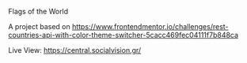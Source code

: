 Flags of the World

A project based on https://www.frontendmentor.io/challenges/rest-countries-api-with-color-theme-switcher-5cacc469fec04111f7b848ca

Live View: https://central.socialvision.gr/
